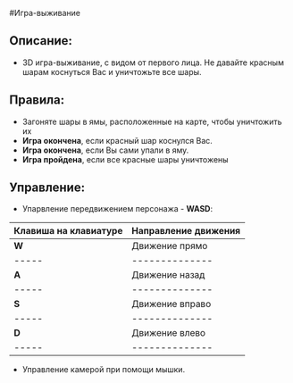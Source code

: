 #Игра-выживание

## Описание:

- 3D игра-выживание, с видом от первого лица. Не давайте красным шарам коснуться Вас и уничтожьте все шары.

## Правила:

- Загоняте шары в ямы, расположенные на карте, чтобы уничтожить их
- **Игра окончена**, если красный шар коснулся Вас.
- **Игра окончена**, если Вы сами упали в яму.
- **Игра пройдена**, если все красные шары уничтожены

## Управление:

- Упарвление передвижением персонажа - **WASD**:

| Клавиша на клавиатуре | Направление движения |
| --------------------- | -------------------- |
| **W** | Движение прямо | 
| ----- | -------------- |
| **A** | Движение назад | 
| ----- | -------------- |
| **S** | Движение вправо | 
| ----- | -------------- |
| **D** | Движение влево | 
| ----- | -------------- |

 - Управление камерой при помощи мышки.
